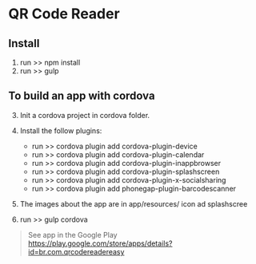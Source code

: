 # QR Code Reader

## Install
1. run >> npm install
2. run >> gulp

## To build an app with cordova
3. Init a cordova project in cordova folder.
4. Install the follow plugins:
	* run >> cordova plugin add cordova-plugin-device
	* run >> cordova plugin add cordova-plugin-calendar
	* run >> cordova plugin add cordova-plugin-inappbrowser
	* run >> cordova plugin add cordova-plugin-splashscreen
	* run >> cordova plugin add cordova-plugin-x-socialsharing
	* run >> cordova plugin add phonegap-plugin-barcodescanner

5. The images about the app are in app/resources/ icon ad splashscree
6. run >> gulp cordova

> See app in the Google Play
> https://play.google.com/store/apps/details?id=br.com.qrcodereadereasy